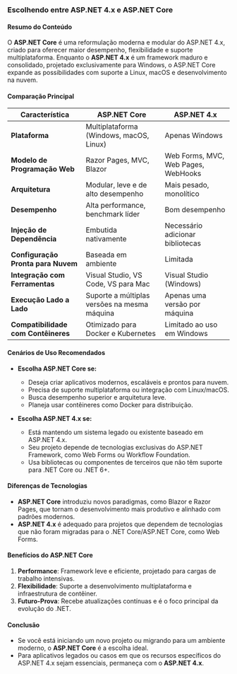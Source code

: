### Escolhendo entre ASP.NET 4.x e ASP.NET Core

#### Resumo do Conteúdo

O **ASP.NET Core** é uma reformulação moderna e modular do ASP.NET 4.x, criado para oferecer maior desempenho, flexibilidade e suporte multiplataforma. Enquanto o **ASP.NET 4.x** é um framework maduro e consolidado, projetado exclusivamente para Windows, o ASP.NET Core expande as possibilidades com suporte a Linux, macOS e desenvolvimento na nuvem.

#### Comparação Principal

| Característica                      | ASP.NET Core                                     | ASP.NET 4.x                          |
|-------------------------------------|-------------------------------------------------|---------------------------------------|
| **Plataforma**                      | Multiplataforma (Windows, macOS, Linux)         | Apenas Windows                        |
| **Modelo de Programação Web**       | Razor Pages, MVC, Blazor                        | Web Forms, MVC, Web Pages, WebHooks   |
| **Arquitetura**                     | Modular, leve e de alto desempenho              | Mais pesado, monolítico               |
| **Desempenho**                      | Alta performance, benchmark líder              | Bom desempenho                        |
| **Injeção de Dependência**          | Embutida nativamente                           | Necessário adicionar bibliotecas      |
| **Configuração Pronta para Nuvem**  | Baseada em ambiente                            | Limitada                              |
| **Integração com Ferramentas**      | Visual Studio, VS Code, VS para Mac             | Visual Studio (Windows)               |
| **Execução Lado a Lado**            | Suporte a múltiplas versões na mesma máquina    | Apenas uma versão por máquina         |
| **Compatibilidade com Contêineres** | Otimizado para Docker e Kubernetes              | Limitado ao uso em Windows            |

#### Cenários de Uso Recomendados

- **Escolha ASP.NET Core se:**
  - Deseja criar aplicativos modernos, escaláveis e prontos para nuvem.
  - Precisa de suporte multiplataforma ou integração com Linux/macOS.
  - Busca desempenho superior e arquitetura leve.
  - Planeja usar contêineres como Docker para distribuição.

- **Escolha ASP.NET 4.x se:**
  - Está mantendo um sistema legado ou existente baseado em ASP.NET 4.x.
  - Seu projeto depende de tecnologias exclusivas do ASP.NET Framework, como Web Forms ou Workflow Foundation.
  - Usa bibliotecas ou componentes de terceiros que não têm suporte para .NET Core ou .NET 6+.

#### Diferenças de Tecnologias

- **ASP.NET Core** introduziu novos paradigmas, como Blazor e Razor Pages, que tornam o desenvolvimento mais produtivo e alinhado com padrões modernos.
- **ASP.NET 4.x** é adequado para projetos que dependem de tecnologias que não foram migradas para o .NET Core/ASP.NET Core, como Web Forms.

#### Benefícios do ASP.NET Core

1. **Performance**: Framework leve e eficiente, projetado para cargas de trabalho intensivas.
2. **Flexibilidade**: Suporte a desenvolvimento multiplataforma e infraestrutura de contêiner.
3. **Futuro-Prova**: Recebe atualizações contínuas e é o foco principal da evolução do .NET.

#### Conclusão

- Se você está iniciando um novo projeto ou migrando para um ambiente moderno, o **ASP.NET Core** é a escolha ideal.
- Para aplicativos legados ou casos em que os recursos específicos do ASP.NET 4.x sejam essenciais, permaneça com o **ASP.NET 4.x**.